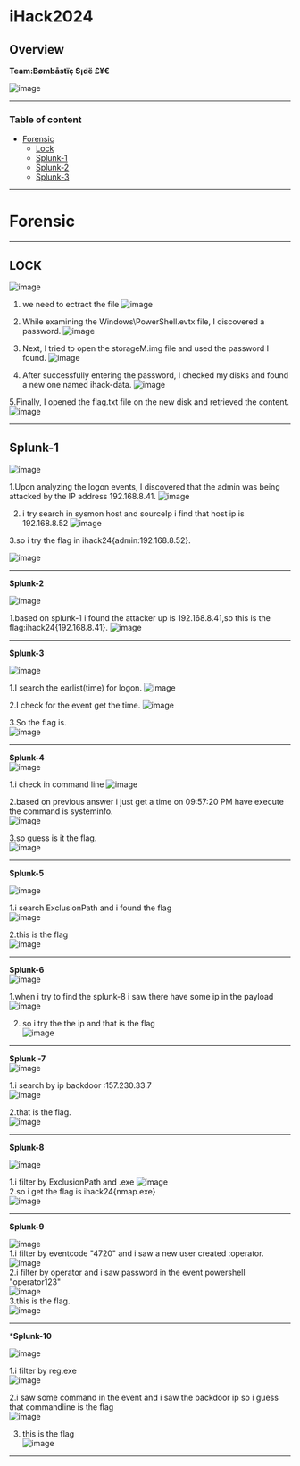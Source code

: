 # iHack2024

## Overview

**Team:Bømbåstïç S¡dë £¥€**

![image](https://github.com/user-attachments/assets/92abb8ae-5ee6-462b-ad67-14470dc4f945)<br>

---
### Table of content

- [Forensic](#forensic)
  - [Lock](#lock)
  - [Splunk-1](#splunk-1)
  - [Splunk-2](#splunk-2)
  - [Splunk-3](#splunk-3)







---
# Forensic <br>
---
## LOCK<br>

![image](https://github.com/user-attachments/assets/d06146bc-e439-4bd0-9259-1fa1adf1515e)

1. we need to ectract the file 
![image](https://github.com/user-attachments/assets/2d15982d-19e0-405f-ba7b-34518f7f5c88)

2. While examining the Windows\PowerShell.evtx file, I discovered a password.
![image](https://github.com/user-attachments/assets/61555adc-ce8d-4ace-88a7-3bb84970901f)

3. Next, I tried to open the storageM.img file and used the password I found.
![image](https://github.com/user-attachments/assets/7ac7f50a-5754-4e0d-aa2c-07e941821172)

4. After successfully entering the password, I checked my disks and found a new one named ihack-data.
![image](https://github.com/user-attachments/assets/2c1d5f9f-41c2-4132-a501-16930d0e82c6)

5.Finally, I opened the flag.txt file on the new disk and retrieved the content.
![image](https://github.com/user-attachments/assets/623108f6-6f20-40a5-b785-450fc034db22)

---
## Splunk-1<br>

![image](https://github.com/user-attachments/assets/8c25d35c-aec6-4eff-988a-15e9f3e1cef6)

1.Upon analyzing the logon events, I discovered that the admin was being attacked by the IP address 192.168.8.41.
![image](https://github.com/user-attachments/assets/d9c56780-91bb-4ad9-9bdd-51504aab5b39)

2. i try search in sysmon host and sourceIp i find that host  ip  is 192.168.8.52
![image](https://github.com/user-attachments/assets/06db029d-3bb3-4d7d-b1af-3b94a2f634d9)

3.so i try the flag in ihack24{admin:192.168.8.52}.

![image](https://github.com/user-attachments/assets/146cdebf-2b68-416a-8040-31a95e605ab8)

---
**Splunk-2**<br>

![image](https://github.com/user-attachments/assets/ad437409-624a-401c-9de0-672baef0185a)

1.based on splunk-1 i found the attacker up is 192.168.8.41,so this is the flag:ihack24{192.168.8.41}.
![image](https://github.com/user-attachments/assets/51b36278-80f5-4d1e-8dc2-9bfd5ec32fb5)

---
**Splunk-3**<br>

![image](https://github.com/user-attachments/assets/788bee36-a3eb-4c76-b530-69e99737fe9c)

1.I search the earlist(time) for logon. 
![image](https://github.com/user-attachments/assets/75c6b808-3914-48a7-ba69-a685a522b6f0)

2.I check for the event get the time.
![image](https://github.com/user-attachments/assets/20a58706-d2ad-42cf-936a-4635da38cb3e)

3.So the flag is. <br>
![image](https://github.com/user-attachments/assets/c4e41878-891c-4e79-8ae0-74d3a4b98ac9)

---
**Splunk-4**<br>
![image](https://github.com/user-attachments/assets/26bfefb4-a44c-46cd-8844-c002dae734e8)

1.i check in command line 
![image](https://github.com/user-attachments/assets/28542106-9641-4378-8391-802f993aa266)

2.based on previous answer i just get a time on 09:57:20 PM have execute the command is systeminfo.<br> 
![image](https://github.com/user-attachments/assets/a0e83baf-953f-4e97-bd83-9ddb6d41c16f)

3.so guess is it the flag.<br>
![image](https://github.com/user-attachments/assets/748c914d-a63d-4ac0-894b-44ea6df9fbd5)

---
**Splunk-5**<br>

![image](https://github.com/user-attachments/assets/e61d71ac-4969-428d-b7c3-c298f21113ad)

1.i search ExclusionPath and i found the flag<br>
![image](https://github.com/user-attachments/assets/c680af8b-1d10-4fcc-8df2-9b013221a89d)

2.this is the flag<br>
![image](https://github.com/user-attachments/assets/6cabc412-8021-4037-9d0a-36ce7e4de27a)

---
**Splunk-6**<br>
![image](https://github.com/user-attachments/assets/386395de-bee2-448f-8101-b95ff59bb3ca)

1.when i try to find the splunk-8 i saw there have some ip in the payload
![image](https://github.com/user-attachments/assets/fc1c5d9a-f1fc-43ff-9e9d-37ac8d173743)

2. so i try the the ip  and that is the flag<br>
![image](https://github.com/user-attachments/assets/fed3b845-fad6-4c9f-9659-cfb25c63fe93)

---
**Splunk -7**<br>
![image](https://github.com/user-attachments/assets/4975f59f-f8c4-459f-8a99-fe27ab07ff28)

1.i search by ip backdoor :157.230.33.7<br>
![image](https://github.com/user-attachments/assets/10c411af-64b3-43de-b041-1deaa8dcceb6)

2.that is the flag.<br>
![image](https://github.com/user-attachments/assets/e351dc35-7885-498a-8367-cd094fa12da0)

---
**Splunk-8**<br>

![image](https://github.com/user-attachments/assets/aa7d216e-1b7e-4f52-9ed4-e2b8aa01d106)

1.i filter by ExclusionPath and .exe
![image](https://github.com/user-attachments/assets/8937bae6-c278-495d-96e4-37c42bfe43b7)<br>
2.so i get the flag is ihack24{nmap.exe}<br>
![image](https://github.com/user-attachments/assets/bd07caa6-db76-407b-8f14-a3e28ce70be5)<br>

---
**Splunk-9**<br>

![image](https://github.com/user-attachments/assets/119fe70a-5157-4e24-8605-7589f1a5f8b1)<br>
1.i filter by eventcode "4720"  and i saw a new user created :operator.<br>
![image](https://github.com/user-attachments/assets/bd307a86-5cb0-4de9-8d85-f9b4f63c2c28)<br>
2.i filter by operator and i saw password in the event powershell "operator123" <br>
![image](https://github.com/user-attachments/assets/19f0b15f-8ff7-43e1-a9a3-9692ed9f56d3)<br>
3.this is the flag.<br>
![image](https://github.com/user-attachments/assets/534b0ea4-c7c0-49fd-b803-ad55f1df17e4)<br>

---

***Splunk-10**<br>

![image](https://github.com/user-attachments/assets/1d7aff81-cc5e-4166-bd71-adadcf18ca86)

1.i filter by reg.exe<br>
![image](https://github.com/user-attachments/assets/e68afe42-6f39-442e-a2f1-092e0345cfba)

2.i saw some command in the event and i saw the backdoor ip so i guess that commandline is the flag <br>
![image](https://github.com/user-attachments/assets/c69216f1-405b-4a5d-a646-0c43a03a1fcc)

3. this is the flag<br>
![image](https://github.com/user-attachments/assets/9cf43520-7b6c-43a1-b8ee-57b9eeefed63)<br>

---














